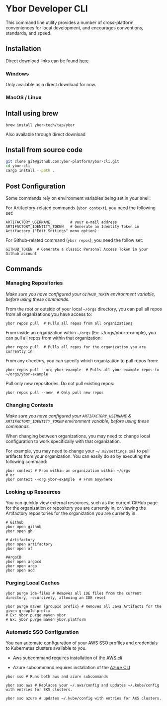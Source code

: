 # Ybor Developer CLI

This command line utility provides a number of cross-platform conveniences for local development, and encourages
conventions, standards, and speed.

## Installation

Direct download links can be found [here][ybor binaries azure bin]

### Windows

Only available as a direct download for now.
<!-- Add winget command when appropriate -->

### MacOS / Linux

## Intall using brew

`brew install ybor-tech/tap/ybor`

Also available through direct download

## Install from source code
```sh
git clone git@github.com:ybor-platform/ybor-cli.git
cd ybor-cli
cargo install --path .
```

## Post Configuration

Some commands rely on environment variables being set in your shell:

For Artifactory-related commands (`ybor context`), you need the following set:

```shell
ARTIFACTORY_USERNAME         # your e-mail address
ARTIFACTORY_IDENTITY_TOKEN   # Generate an Identity Token in Artifactory ("Edit Settings" menu option)
```

For Github-related command (`ybor repos`), you need the follow set:

```shell 
GITHUB_TOKEN  # Generate a classic Personal Access Token in your Github account
```

## Commands

### Managing Repositories

_Make sure you have configured your `GITHUB_TOKEN` environment variable, before using these commands._

From the root or outside of your local `~/orgs` directory, you can pull all repos from all organizations you have access to:

```shell
ybor repos pull  # Pulls all repos from all organizations 
```

From inside an organization within `~/orgs` (Ex: ~/orgs/ybor-example), you can pull all repos from within that organization:

```shell
ybor repos pull  # Pulls all repos for the organization you are currently in 
```

From any directory, you can specify which organization to pull repos from:

```shell
ybor repos pull --org ybor-example  # Pulls all ybor-example repos to ~/orgs/ybor-example 
```

Pull only new repositories.  Do not pull existing repos:

```shell
ybor repos pull --new  # Only pull new repos 
```

### Changing Contexts

_Make sure you have configured your `ARTIFACTORY_USERNAME` & `ARTIFACTORY_IDENTITY_TOKEN` environment variable, before using these commands._

When changing between organizations, you may need to change local configuration to work specifically with that organization.

For example, you may need to change your `~/.m2/settings.xml` to pull artifacts from your organization.  You can easily do so by executing the following command:

```shell
ybor context # From within an organization within ~/orgs
# or
ybor context --org ybor-example  # From anywhere
```

### Looking up Resources

You can quickly view external resources, such as the current GitHub page for the organization or repository you are currently
in, or viewing the Artifactory repositories for the organization you are currently in.

```shell
# Github
ybor open github
ybor open gh

# Artifactory
ybor open artifactory
ybor open af

#ArgoCD
ybor open argocd
ybor open argo
ybor open acd
```

### Purging Local Caches

```shell
ybor purge ide-files # Removes all IDE files from the current directory, recursively, allowing an IDE reset

ybor purge maven {groupId prefix} # Removes all Java Artifacts for the given groupId prefix
# Ex: ybor purge maven ybor
# Ex: ybor purge maven ybor.platform
```

### Automatic SSO Configuration

You can automate configuration of your AWS SSO profiles and credentials to Kubernetes clusters available to you.

* Aws subcommand requires installation of the [AWS cli](https://docs.aws.amazon.com/cli/latest/userguide/getting-started-install.html)

* Azure subcommand requires installation of the [Azure CLI](https://learn.microsoft.com/en-us/cli/azure/install-azure-cli)

```shell
ybor sso # Runs both aws and azure subcommands

ybor sso aws # Replaces your ~/.aws/config and updates ~/.kube/config with entries for EKS clusters.

ybor sso azure # updates ~/.kube/config with entries for AKS clusters.
```

[ybor binaries azure bin]: https://naxpublicstuffs.blob.core.windows.net/binaries?comp=list&restype=container
